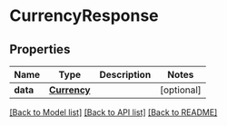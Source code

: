 # CurrencyResponse

## Properties
Name | Type | Description | Notes
------------ | ------------- | ------------- | -------------
**data** | [**Currency**](Currency.md) |  | [optional] 

[[Back to Model list]](../README.md#documentation-for-models) [[Back to API list]](../README.md#documentation-for-api-endpoints) [[Back to README]](../README.md)


